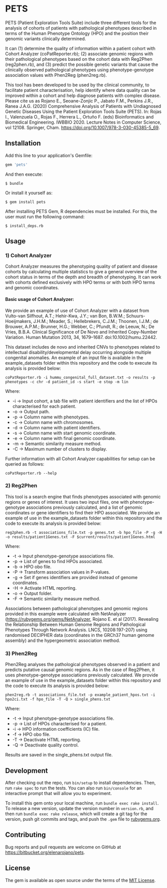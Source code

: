 # PETS

PETS (Patient Exploration Tools Suite) include three different tools for the analysis of cohorts of patients with pathological phenotypes described in terms of the Human Phenotype Ontology (HPO) and the position their genomic variants clinically determined.

It can (1) determine the quality of information within a patient cohort with Cohort Analyzer (coPatReporter.rb); (2) associate genomic regions with their pathological phenotypes based on the cohort data with Reg2Phen (reg2phen.rb), and (3) predict the possible genetic variants that cause the clinically observed pathological phenotypes using phenotype-genotype association values with Phen2Reg (phen2reg.rb). 

This tool has been developed to be used by the clinical community, to facilitate patient characterisation, help identify where data quality can be improved within a cohort and help diagnose patients with complex disease. Please cite us as Rojano E., Seoane-Zonjic P., Jabato F.M., Perkins J.R., Ranea J.A.G. (2020) Comprehensive Analysis of Patients with Undiagnosed Genetic Diseases Using the Patient Exploration Tools Suite (PETS). In: Rojas I., Valenzuela O., Rojas F., Herrera L., Ortuño F. (eds) Bioinformatics and Biomedical Engineering. IWBBIO 2020. Lecture Notes in Computer Science, vol 12108. Springer, Cham. https://doi.org/10.1007/978-3-030-45385-5_69.


## Installation

Add this line to your application's Gemfile:

```ruby
gem 'pets'
```

And then execute:

    $ bundle

Or install it yourself as:

    $ gem install pets


After installing PETS Gem, R dependencies must be installed. For this, the user must run the following command:
    
    $ install_deps.rb

## Usage

### 1) Cohort Analyzer

Cohort Analyzer measures the phenotyping quality of patient and disease cohorts by calculating multiple statistics to give a general overview of the cohort status in terms of the depth and breadth of phenotyping. It can work with cohorts defined exclusively with HPO terms or with both HPO terms and genomic coordinates.

#### Basic usage of Cohort Analyzer:

We provide an example of use of Cohort Analyzer with a dataset from Vulto-van Silfhout, A.T.; Hehir-Kwa, J.Y.; van Bon, B.W.M.; Schuurs-Hoeijmakers, J.H.M.; Meader, S.; Hellebrekers, C.J.M.; Thoonen, I.J.M.; de Brouwer, A.P.M.; Brunner, H.G.; Webber, C.; Pfundt, R.; de Leeuw, N.; De Vries, B.B.A. Clinical Significance of De Novo and Inherited Copy-Number Variation. Human Mutation 2013, 34, 1679–1687. doi:10.1002/humu.22442.

This dataset includes de novo and inherited CNVs to phenotypes related to intellectual disability/developmental delay occurring alongside multiple congenital anomalies. An example of an input file is available in the example_datasets folder within this repository and the code to execute its analysis is provided below: 

```
coPatReporter.rb -i hummu_congenital_full_dataset.txt -o results -p phenotypes -c chr -d patient_id -s start -e stop -m lin
```

Where: 

- -i -> Input cohort, a tab file with patient identifiers and the list of HPOs characterised for each patient.
- -o -> Output path.
- -p -> Column name with phenotypes.
- -c -> Column name with chromosomes.
- -d -> Column name with patient identifiers.
- -s -> Column name with start genomic coordinate.
- -e -> Column name with final genomic coordinate.
- -m -> Semantic similarity measure method.
- -C -> Maximum number of clusters to display.

Further information with all Cohort Analyzer capabilities for setup can be queried as follows:

```
coPatReporter.rb --help
```

### 2) Reg2Phen

This tool is a search engine that finds phenotypes associated with genomic regions or genes of interest. It uses two input files, one with phenotype-genotype associations previously calculated, and a list of genomic coordinates or gene identifiers to find their HPO associated. We provide an example of use in the example_datasets folder within this repository and the code to execute its analysis is provided below: 

```
reg2phen.rb -t associations_file.txt -p genes.txt -b hpo_file -P -g -H -o results/patient1Genes.txt -F $current/results/patient1Genes.html
```
Where: 

- -t -> Input phenotype-genotype associations file.
- -p -> List of genes to find HPOs associated.
- -b -> HPO obo file.
- -P -> Transform association values in P-values.
- -g -> Set if genes identifiers are provided instead of genome coordinates.
- -H -> Activate HTML reporting.
- -o -> Output folder.
- -F -> Semantic similarity measure method.

Associations between pathological phenotypes and genomic regions provided in this example were calculated with NetAnalyzer (https://rubygems.org/gems/NetAnalyzer, Rojano E. et al (2017). Revealing the Relationship Between Human Genome Regions and Pathological Phenotypes Through Network Analysis. LNCS, 10208:197-207) using randomised DECIPHER data (coordinates in the GRCh37 human genome assembly) and the hypergeometric association method.

### 3) Phen2Reg

Phen2Reg analyses the pathological phenotypes observed in a patient and predicts putative causal genomic regions. As in the case of Reg2Phen, it uses phenotype-genotype associations previously calculated. We provide an example of use in the example_datasets folder within this repository and the code to execute its analysis is provided below:  

```
phen2reg.rb -t associations_file.txt -p example_patient_hpos.txt -i hpo2ci.txt -f hpo_file -T -Q > single_phens.txt
```
Where: 

- -t -> Input phenotype-genotype associations file.
- -p -> List of HPOs characterised for a patient.
- -i -> HPO information coefficients (IC) file.
- -f -> HPO obo file.
- -T -> Deactivate HTML reporting.
- -Q -> Deactivate quality control.

Results are saved in the single_phens.txt output file.

## Development

After checking out the repo, run `bin/setup` to install dependencies. Then, run `rake spec` to run the tests. You can also run `bin/console` for an interactive prompt that will allow you to experiment.

To install this gem onto your local machine, run `bundle exec rake install`. To release a new version, update the version number in `version.rb`, and then run `bundle exec rake release`, which will create a git tag for the version, push git commits and tags, and push the `.gem` file to [rubygems.org](https://rubygems.org).

## Contributing

Bug reports and pull requests are welcome on GitHub at https://bitbucket.org/elenarojano/pets.


## License

The gem is available as open source under the terms of the [MIT License](http://opensource.org/licenses/MIT).

